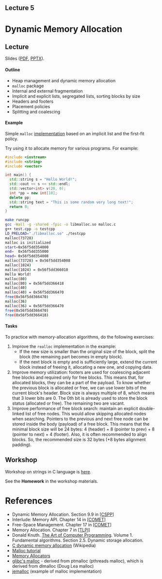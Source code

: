 Lecture 5
---

# Dynamic Memory Allocation

## Lecture

Slides ([PDF](OS_Lecture_05.pdf), [PPTX](OS_Lecture_05.pptx)).

#### Outline

* Heap management and dynamic memory allocation
* `malloc` package
* Internal and external fragmentation
* Implicit and explicit lists, segregated lists, sorting blocks by size
* Headers and footers
* Placement policies
* Splitting and coalescing

#### Example

Simple `malloc` [implementation](memory/malloc.c) based on an implicit list and the first-fit policy.

Try using it to allocate memory for various programs. For example:
```cpp
#include <iostream>
#include <string>
#include <vector>

int main() {
  std::string s = "Hello World!";
  std::cout << s << std::endl;
  std::vector<int> v(20, 0);
  int *pp = new int[10];
  delete pp;
  std::string text = "This is some random very long text!";
  return 0;
}
```
```bash
make runcpp
gcc -Wall -g -shared -fpic -o libmalloc.so malloc.c
g++ test.cpp -o testcpp
LD_PRELOAD="./libmalloc.so" ./testcpp
malloc(73728)
malloc is initialized
start=0x56f5dd354000
end=  0x56f5dd355000
head= 0x56f5dd354008
malloc(73728) = 0x56f5dd354008
malloc(1024)
malloc(1024) = 0x56f5dd366010
Hello World!
malloc(80)
malloc(80) = 0x56f5dd366418
malloc(40)
malloc(40) = 0x56f5dd366470
free(0x56f5dd366470)
malloc(36)
malloc(36) = 0x56f5dd366470
free(0x56f5dd366470)
free(0x56f5dd366418)
```

#### Tasks

To practice with memory-allocation algorithms, do the following exercises:

1. Improve the `realloc` implementation in the example:
   * If the new size is smaller than the original size of the block, split the block
     (the remaining part becomes in empty block).
   * If the next block is empty and is sufficiently large, extend the current block instead
     of freeing it, allocating a new one, and copying data. 
2. Improve memory utilization: footers are used for coalescing adjacent free blocks and required only for free blocks.
   This means that, for allocated blocks, they can be a part of the payload. To know whether the previous block
   is allocated or free, we can use lower bits of the current block's header. Block size is always multiple of 8,
   which means that 3 lower bits are 0. The 0th bit is already used to store the block status (allocated or free).
   The remaining two are vacant.
3. Improve performance of free block search: maintain an explicit double-linked list of free nodes.
   This would allow skipping allocated nodes when searching. Pointers to the previous and next free node can
   be stored inside the body (payload) of a free block. This means that the minimal block size will be 24 bytes:
   4 (header) + 8 (pointer to prev) + 8 (pointer to next) + 4 (footer).
   Also, it is often recommended to align blocks. So, the recommended size is 32 bytes (+8 bytes alignment padding). 

## Workshop

Workshop on strings in C language is [here](strings/workshop.md).

See the __Homework__ in the workshop materials.

# References

* Dynamic Memory Allocation. Section 9.9 in [[CSPP]](../../books.md)
* Interlude: Memory API. Chapter 14 in [[COMET]](../../books.md)
* Free-Space Management. Chapter 17 in [[COMET]](../../books.md)
* Memory Allocation. Chapter 7 in [[TLPI]](../../books.md)
* Donald Knuth. [The Art of Computer Programming](
  https://en.wikipedia.org/wiki/The_Art_of_Computer_Programming).
  Volume 1. Fundamental algorithms. Section 2.5. Dynamic storage allocation.
* [C dynamic memory allocation](https://en.wikipedia.org/wiki/C_dynamic_memory_allocation) (Wikipedia)
* [Malloc tutorial](https://danluu.com/malloc-tutorial/)
* [Memory Allocators](https://github.com/mtrebi/memory-allocators)
* [glibc's malloc](https://sourceware.org/glibc/wiki/MallocInternals) - derived from ptmalloc (pthreads malloc), which is derived from dlmalloc (Doug Lea malloc)
* [jemalloc](https://jemalloc.net/) (example of malloc implementation)
